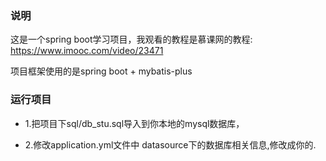### 说明
这是一个spring boot学习项目，我观看的教程是慕课网的教程:
https://www.imooc.com/video/23471

项目框架使用的是spring boot + mybatis-plus

### 运行项目
- 1.把项目下sql/db_stu.sql导入到你本地的mysql数据库，

- 2.修改application.yml文件中 datasource下的数据库相关信息,修改成你的.
